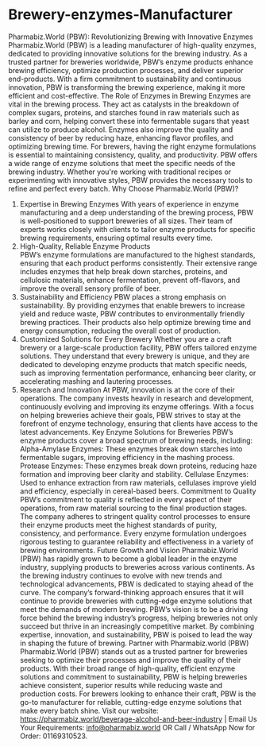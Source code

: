 # Brewery-enzymes-Manufacturer
Pharmabiz.World (PBW): Revolutionizing Brewing with Innovative Enzymes
Pharmabiz.World (PBW) is a leading manufacturer of high-quality enzymes, dedicated to providing innovative solutions for the brewing industry. As a trusted partner for breweries worldwide, PBW’s enzyme products enhance brewing efficiency, optimize production processes, and deliver superior end-products. With a firm commitment to sustainability and continuous innovation, PBW is transforming the brewing experience, making it more efficient and cost-effective.
 The Role of Enzymes in Brewing
Enzymes are vital in the brewing process. They act as catalysts in the breakdown of complex sugars, proteins, and starches found in raw materials such as barley and corn, helping convert these into fermentable sugars that yeast can utilize to produce alcohol. Enzymes also improve the quality and consistency of beer by reducing haze, enhancing flavor profiles, and optimizing brewing time. For brewers, having the right enzyme formulations is essential to maintaining consistency, quality, and productivity.
PBW offers a wide range of enzyme solutions that meet the specific needs of the brewing industry. Whether you're working with traditional recipes or experimenting with innovative styles, PBW provides the necessary tools to refine and perfect every batch.
 Why Choose Pharmabiz.World (PBW)?
1. Expertise in Brewing Enzymes
   With years of experience in enzyme manufacturing and a deep understanding of the brewing process, PBW is well-positioned to support breweries of all sizes. Their team of experts works closely with clients to tailor enzyme products for specific brewing requirements, ensuring optimal results every time.
2. High-Quality, Reliable Enzyme Products  
   PBW’s enzyme formulations are manufactured to the highest standards, ensuring that each product performs consistently. Their extensive range includes enzymes that help break down starches, proteins, and cellulosic materials, enhance fermentation, prevent off-flavors, and improve the overall sensory profile of beer.
3. Sustainability and Efficiency
   PBW places a strong emphasis on sustainability. By providing enzymes that enable brewers to increase yield and reduce waste, PBW contributes to environmentally friendly brewing practices. Their products also help optimize brewing time and energy consumption, reducing the overall cost of production.
4. Customized Solutions for Every Brewery
   Whether you are a craft brewery or a large-scale production facility, PBW offers tailored enzyme solutions. They understand that every brewery is unique, and they are dedicated to developing enzyme products that match specific needs, such as improving fermentation performance, enhancing beer clarity, or accelerating mashing and lautering processes.
5. Research and Innovation
   At PBW, innovation is at the core of their operations. The company invests heavily in research and development, continuously evolving and improving its enzyme offerings. With a focus on helping breweries achieve their goals, PBW strives to stay at the forefront of enzyme technology, ensuring that clients have access to the latest advancements.
 Key Enzyme Solutions for Breweries
PBW’s enzyme products cover a broad spectrum of brewing needs, including:
Alpha-Amylase Enzymes: These enzymes break down starches into fermentable sugars, improving efficiency in the mashing process.
Protease Enzymes: These enzymes break down proteins, reducing haze formation and improving beer clarity and stability.
Cellulase Enzymes: Used to enhance extraction from raw materials, cellulases improve yield and efficiency, especially in cereal-based beers.
 Commitment to Quality
PBW’s commitment to quality is reflected in every aspect of their operations, from raw material sourcing to the final production stages. The company adheres to stringent quality control processes to ensure their enzyme products meet the highest standards of purity, consistency, and performance. Every enzyme formulation undergoes rigorous testing to guarantee reliability and effectiveness in a variety of brewing environments.
 Future Growth and Vision
Pharmabiz.World (PBW) has rapidly grown to become a global leader in the enzyme industry, supplying products to breweries across various continents. As the brewing industry continues to evolve with new trends and technological advancements, PBW is dedicated to staying ahead of the curve. The company’s forward-thinking approach ensures that it will continue to provide breweries with cutting-edge enzyme solutions that meet the demands of modern brewing.
PBW’s vision is to be a driving force behind the brewing industry’s progress, helping breweries not only succeed but thrive in an increasingly competitive market. By combining expertise, innovation, and sustainability, PBW is poised to lead the way in shaping the future of brewing.
Partner with Pharmabiz.world (PBW)
Pharmabiz.World (PBW) stands out as a trusted partner for breweries seeking to optimize their processes and improve the quality of their products. With their broad range of high-quality, efficient enzyme solutions and commitment to sustainability, PBW is helping breweries achieve consistent, superior results while reducing waste and production costs. For brewers looking to enhance their craft, PBW is the go-to manufacturer for reliable, cutting-edge enzyme solutions that make every batch shine.
Visit our website: https://pharmabiz.world/beverage-alcohol-and-beer-industry | Email Us Your Requirements: info@pharmabiz.world OR Call / WhatsApp Now for Order: 01169310523.
